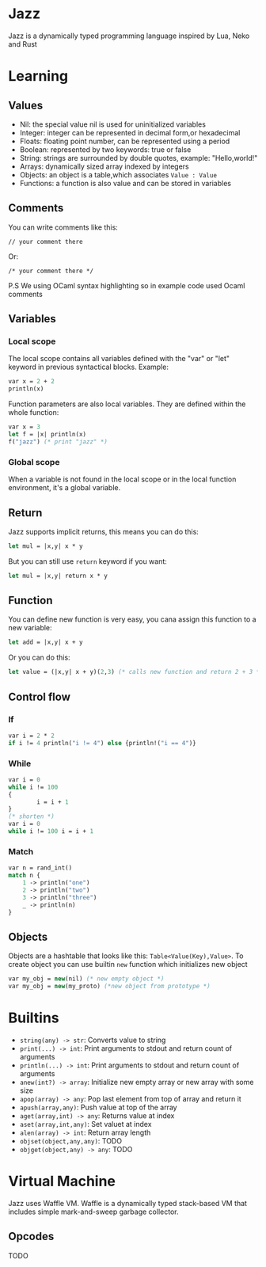 # Jazz

Jazz is a dynamically typed programming language inspired by Lua, Neko and Rust

# Learning

## Values
- Nil: the special value nil is used for uninitialized variables
- Integer: integer can be represented in decimal form,or hexadecimal
- Floats: floating point number, can be represented using a period
- Boolean: represented by two keywords: true or false
- String: strings are surrounded by double quotes, example: "Hello,world!"
- Arrays: dynamically sized array indexed by integers
- Objects: an object is a table,which associates `Value : Value`
- Functions: a function is also value and can be stored in variables

## Comments
You can write comments like this:
```
// your comment there
```
Or:
```
/* your comment there */
```
P.S We using OCaml syntax highlighting so in example code used Ocaml comments

## Variables
### Local scope
The local scope contains all variables defined with the "var" or "let" keyword in previous syntactical blocks.
Example:
```ocaml
var x = 2 + 2
println(x)
```
Function parameters are also local variables. They are defined within the whole function:
```ocaml
var x = 3
let f = |x| println(x)
f("jazz") (* print "jazz" *)
```

### Global scope
When a variable is not found in the local scope or in the local function environment, it's a global variable.

## Return
Jazz supports implicit returns, this means you can do this:
```ocaml
let mul = |x,y| x * y
```
But you can still use `return` keyword if you want:
```ocaml
let mul = |x,y| return x * y
```
## Function

You can define new function is very easy, you cana assign this function to a new variable:
```ocaml
let add = |x,y| x + y
```
Or you can do this:
```ocaml
let value = (|x,y| x + y)(2,3) (* calls new function and return 2 + 3 *)
```

## Control flow
### If
```ocaml
var i = 2 * 2
if i != 4 println("i != 4") else {println!("i == 4")}
```
### While
```ocaml
var i = 0
while i != 100 
{
        i = i + 1
}
(* shorten *)
var i = 0
while i != 100 i = i + 1
```
### Match
```ocaml
var n = rand_int()
match n {
    1 -> println("one")
    2 -> println("two")
    3 -> println("three")
    _ -> println(n)
}
```


## Objects
Objects are a hashtable that looks like this: `Table<Value(Key),Value>`. To create object you can use builtin `new` function which initializes new object
```ocaml
var my_obj = new(nil) (* new empty object *)
var my_obj = new(my_proto) (*new object from prototype *) 
```




# Builtins
- `string(any) -> str`: Converts value to string
- `print(...) -> int`: Print arguments to stdout and return count of arguments
- `println(...) -> int`: Print arguments to stdout and return count of arguments
- `anew(int?) -> array`: Initialize new empty array or new array with some size
- `apop(array) -> any`: Pop last element from top of array and return it
- `apush(array,any)`: Push value at top of the array
- `aget(array,int) -> any`: Returns value at index 
- `aset(array,int,any)`: Set valuet at index
- `alen(array) -> int`: Return array length
- `objset(object,any,any)`: TODO
- `objget(object,any) -> any`: TODO



# Virtual Machine
Jazz uses Waffle VM. Waffle is a dynamically typed stack-based VM that includes simple mark-and-sweep garbage collector.

## Opcodes
TODO